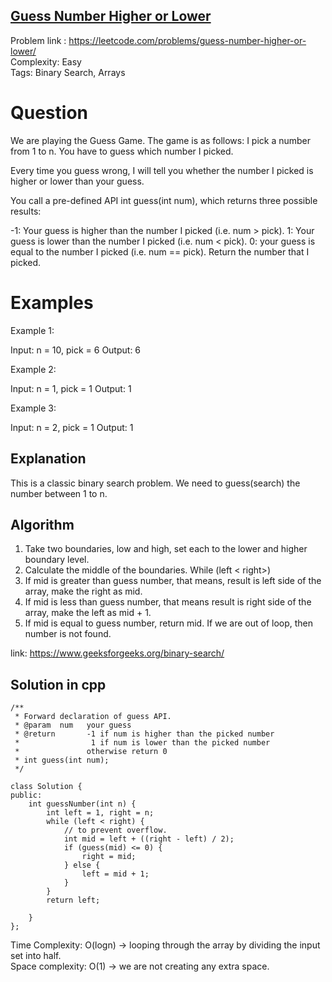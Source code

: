 ## [Guess Number Higher or Lower](https://leetcode.com/problems/guess-number-higher-or-lower/)

Problem link : https://leetcode.com/problems/guess-number-higher-or-lower/ <br>
Complexity: Easy <br>
Tags: Binary Search, Arrays <br>


# Question

We are playing the Guess Game. The game is as follows:
I pick a number from 1 to n. You have to guess which number I picked.

Every time you guess wrong, I will tell you whether the number I picked is higher or lower than your guess.

You call a pre-defined API int guess(int num), which returns three possible results:

-1: Your guess is higher than the number I picked (i.e. num > pick).
1: Your guess is lower than the number I picked (i.e. num < pick).
0: your guess is equal to the number I picked (i.e. num == pick).
Return the number that I picked.
 
# Examples

Example 1:

Input: n = 10, pick = 6
Output: 6

Example 2:

Input: n = 1, pick = 1
Output: 1

Example 3:

Input: n = 2, pick = 1
Output: 1

## Explanation

This is a classic binary search problem. We need to guess(search) the number between 1 to n. 

## Algorithm

1. Take two boundaries, low and high, set each to the lower and higher boundary level.
2. Calculate the middle of the boundaries. 
While (left < right>)
3. If mid is greater than guess number, that means, result is left side of the array, make the right as mid. 
4. If mid is less than guess number, that means result is right side of the array, make the left as mid + 1.
5. If mid is equal to guess number, return mid. 
If we are out of loop, then number is not found.

link: https://www.geeksforgeeks.org/binary-search/

## Solution in cpp
```
/** 
 * Forward declaration of guess API.
 * @param  num   your guess
 * @return 	     -1 if num is higher than the picked number
 *			      1 if num is lower than the picked number
 *               otherwise return 0
 * int guess(int num);
 */

class Solution {
public:
    int guessNumber(int n) {
        int left = 1, right = n;
        while (left < right) {
            // to prevent overflow.
            int mid = left + ((right - left) / 2);
            if (guess(mid) <= 0) {
                right = mid;
            } else {
                left = mid + 1;
            }
        }
        return left;
        
    }
};
```
Time Complexity: O(logn) -> looping through the array by dividing the input set into half. <br>
Space complexity: O(1) -> we are not creating any extra space. 	
